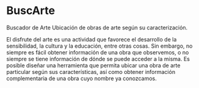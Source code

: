 # BuscArte
Buscador de Arte
Ubicación de obras de arte según su caracterización.

El disfrute del arte es una actividad que favorece el desarrollo de la sensibilidad, la cultura y la educación, entre otras cosas. Sin embargo, no siempre es fácil obtener información de una obra que observemos, o no siempre se tiene información de dónde se puede acceder a la misma. Es posible diseñar una herramienta que permita ubicar una obra de arte particular según sus características, así como obtener información complementaria de una obra cuyo nombre ya conozcamos.
